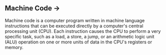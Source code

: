 
## Machine Code ->

 Machine code is a computer program written in machine language instructions that can be executed directly by a computer's central processing unit (CPU). Each instruction causes the CPU to perform a very specific task, such as a load, a store, a jump, or an arithmetic logic unit (ALU) operation on one or more units of data in the CPU's registers or memory.
